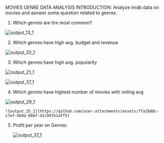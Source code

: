 MOVIES GENRE DATA ANALYSIS 
INTRODUCTION: 
  Analyze imdb data on movies and asnwer some question related to genres. 
1. Which genres are the most common?


![output_13_1](https://github.com/user-attachments/assets/15f6b3e3-b610-4414-990b-3dce564d2315)


  
2. Which genres have high avg. budget and revenue


![output_32_1](https://github.com/user-attachments/assets/06411c93-38a2-4046-b87d-78749a4130cd)



   
3. Which genres have high avg. popularity

![output_21_1](https://github.com/user-attachments/assets/4c693bed-4ecd-413f-bb53-f5f303153c18)


![output_37_1](https://github.com/user-attachments/assets/45edf1fa-74e4-4601-8878-ad5e8063ea0f)


   
4. Which genres have highest number of movies with voting avg

   
  
  ![output_29_1](https://github.com/user-attachments/assets/5923fac1-c727-4c8c-b777-a6a235d9aa93)

   
    ![output_25_1](https://github.com/user-attachments/assets/7fa2b88c-c7ef-4b8a-86bf-41c997b1aff5)


5. Profit per year on Genres.

   ![output_37_1](https://github.com/user-attachments/assets/10270cfb-b982-4e3d-9679-7265ee64abea)

